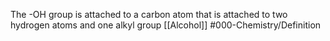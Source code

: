 The -OH group is attached to a carbon atom that is attached to two hydrogen atoms and one alkyl group
[[Alcohol]]
#000-Chemistry/Definition